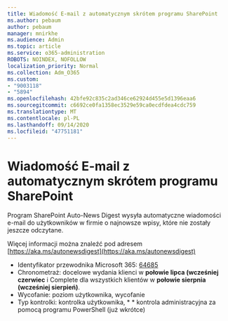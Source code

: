 ```yaml
---
title: Wiadomość E-mail z automatycznym skrótem programu SharePoint
ms.author: pebaum
author: pebaum
manager: mnirkhe
ms.audience: Admin
ms.topic: article
ms.service: o365-administration
ROBOTS: NOINDEX, NOFOLLOW
localization_priority: Normal
ms.collection: Adm_O365
ms.custom:
- "9003118"
- "5894"
ms.openlocfilehash: 42bfe92c835c2ad346ce62924d455e5d1396eaa6
ms.sourcegitcommit: c6692ce0fa1358ec3529e59ca0ecdfdea4cdc759
ms.translationtype: MT
ms.contentlocale: pl-PL
ms.lasthandoff: 09/14/2020
ms.locfileid: "47751181"
---
```

# <a name="sharepoint-auto-digest-email"></a>Wiadomość E-mail z automatycznym skrótem programu SharePoint

Program SharePoint Auto-News Digest wysyła automatyczne wiadomości e-mail do użytkowników w firmie o najnowsze wpisy, które nie zostały jeszcze odczytane.

Więcej informacji można znaleźć pod adresem [https://aka.ms/autonewsdigest](https://aka.ms/autonewsdigest)

- Identyfikator przewodnika Microsoft 365:  [64685](https://www.microsoft.com/microsoft-365/roadmap?filters=&featureid=64685)
- Chronometraż: docelowe wydania klienci w  **połowie lipca (wcześniej czerwiec**  i Complete dla wszystkich klientów w  **połowie sierpnia (wcześniej sierpień)**.
- Wycofanie: poziom użytkownika, wycofanie
- Typ kontrolki: kontrolka użytkownika, * * kontrola administracyjna za pomocą programu PowerShell (już wkrótce)
